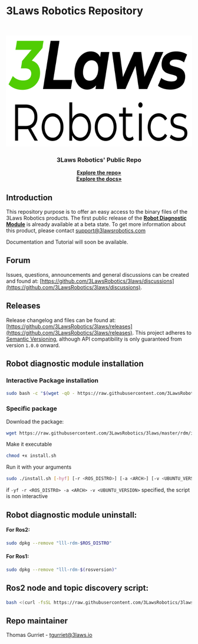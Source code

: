 # 3Laws Robotics Repository

<br>
<p align="center">
  <a href="https://github.com/3LawsRobotics/3laws">
    <img src="media/logo.png" alt="Logo" width="639" height="301">
  </a>

  <h3 align="center">3Laws Robotics' Public Repo</h3>

  <p align="center">
    <a href="https://github.com/3LawsRobotics/3laws/"><strong>Explore the repo»</strong></a>
    <br />
    <a href="https://3LawsRobotics.github.io/3laws/"><strong>Explore the docs»</strong></a>
    <br />
  </p>
</p>

## Introduction

This repository purpose is to offer an easy access to the binary files of the 3Laws Robotics products.
The first public release of the [**Robot Diagnostic Module**](#Robot-diagnostic-module-installation)
 is already available at a beta state. To get more information about this product, please contact [support@3lawsrobotics.com](support@3lawsrobotics.com)

Documentation and Tutorial will soon be available.

## Forum
Issues, questions, announcements and general discussions can be created and found at: [https://github.com/3LawsRobotics/3laws/discussions](https://github.com/3LawsRobotics/3laws/discussions).

## Releases
Release changelog and files can be found at: [https://github.com/3LawsRobotics/3laws/releases](https://github.com/3LawsRobotics/3laws/releases).
This project adheres to [Semantic Versioning](https://semver.org/spec/v2.0.0.html), although API compatibility is only guaranteed from version `1.0.0` onward.

## Robot diagnostic module installation

### Interactive Package installation
```bash
sudo bash -c "$(wget -qO - https://raw.githubusercontent.com/3LawsRobotics/3laws/master/rdm/install.sh)"
```

### Specific package

Download the package:
```bash
wget https://raw.githubusercontent.com/3LawsRobotics/3laws/master/rdm/install.sh
```
Make it executable
```bash
chmod +x install.sh
```
Run it with your arguments
```bash
sudo ./install.sh [-hyf] [-r <ROS_DISTRO>] [-a <ARCH>] [-v <UBUNTU_VERSION>]
```

if ```-yf -r <ROS_DISTRO> -a <ARCH> -v <UBUNTU_VERSION>``` specified, the script is non interactive

## Robot diagnostic module uninstall:

#### For Ros2:
```bash
sudo dpkg --remove "lll-rdm-$ROS_DISTRO"
```

#### For Ros1:
```bash
sudo dpkg --remove "lll-rdm-$(rosversion)"
```

## Ros2 node and topic discovery script:
```bash
bash <(curl -fsSL https://raw.githubusercontent.com/3LawsRobotics/3laws/master/rdm/ros_graph_discovery.sh)
```

## Repo maintainer

Thomas Gurriet - tgurriet@3laws.io
